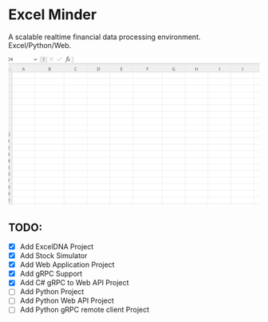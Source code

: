 # Excel Minder
A scalable realtime financial data processing environment. Excel/Python/Web.

![img](Videos/Animation.gif)

## TODO: 
- [x] Add ExcelDNA Project 
- [x] Add Stock Simulator
- [x] Add Web Application Project
- [x] Add gRPC Support 
- [x] Add C# gRPC to Web API Project 
- [ ] Add Python Project
- [ ] Add Python Web API Project
- [ ] Add Python gRPC remote client Project
